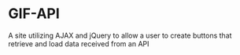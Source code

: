 # GIF-API
A site utilizing AJAX and jQuery to allow a user to create buttons that retrieve and load data received from an API
